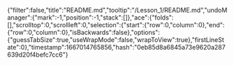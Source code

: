 {"filter":false,"title":"README.md","tooltip":"/Lesson_1/README.md","undoManager":{"mark":-1,"position":-1,"stack":[]},"ace":{"folds":[],"scrolltop":0,"scrollleft":0,"selection":{"start":{"row":0,"column":0},"end":{"row":0,"column":0},"isBackwards":false},"options":{"guessTabSize":true,"useWrapMode":false,"wrapToView":true},"firstLineState":0},"timestamp":1667014765856,"hash":"0eb85d8a6845a73e9620a287639d20f4befc7cc6"}
